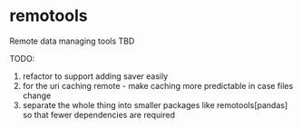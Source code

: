 # remotools
Remote data managing tools
TBD

TODO:
1) refactor to support adding saver easily
2) for the uri caching remote - make caching more predictable in case files change
3) separate the whole thing into smaller packages like remotools[pandas] so that
fewer dependencies are required
